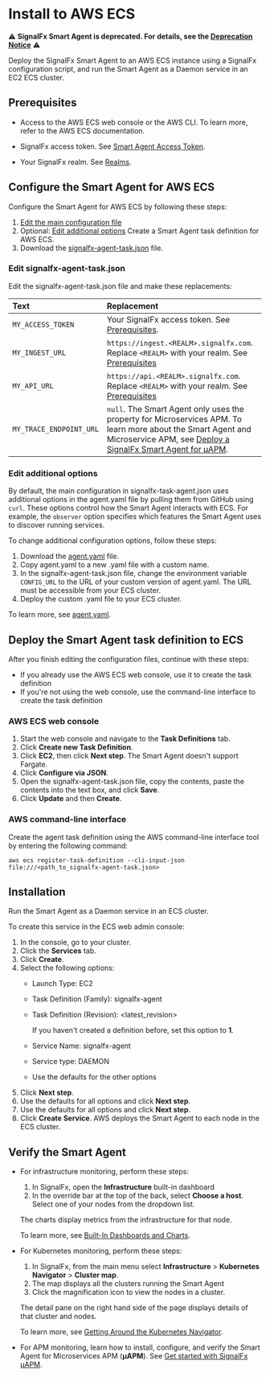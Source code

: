 # Install to AWS ECS

:warning: **SignalFx Smart Agent is deprecated. For details, see the [Deprecation Notice](./docs/smartagent-deprecation-notice.md)** :warning:

Deploy the SignalFx Smart Agent to an AWS ECS instance using a SignalFx
configuration script, and run the Smart Agent as a Daemon service in an
EC2 ECS cluster.

## Prerequisites

* Access to the AWS ECS web console or the AWS CLI.
  To learn more, refer to the AWS ECS documentation.

* SignalFx access token. See [Smart Agent Access Token](../../../_sidebars-and-includes/smart-agent-access-token.html).
* Your SignalFx realm. See [Realms](../../../_sidebars-and-includes/smart-agent-realm-note.html).

## Configure the Smart Agent for AWS ECS

Configure the Smart Agent for AWS ECS by following these steps:

1. [Edit the main configuration file](#edit-the-main-configuration-file)
2. Optional: [Edit additional options](#edit-additional-options)
   Create a Smart Agent task definition for AWS ECS.
3. Download the [signalfx-agent-task.json](https://github.com/signalfx/signalfx-agent/tree/master/deployments/ecs/signalfx-agent-task.json) file.

### Edit signalfx-agent-task.json

Edit the signalfx-agent-task.json file and make these replacements:

| Text                    | Replacement                                                                                                                                                                                                                                                     |
|:------------------------|:----------------------------------------------------------------------------------------------------------------------------------------------------------------------------------------------------------------------------------------------------------------|
| `MY_ACCESS_TOKEN`       | Your SignalFx access token. See [Prerequisites](#prerequisites).                                                                                                                                                                                                |
| `MY_INGEST_URL`         | `https://ingest.<REALM>.signalfx.com`. Replace `<REALM>` with your realm. See [Prerequisites](#prerequisites)                                                                                                                                                   |
| `MY_API_URL`            | `https://api.<REALM>.signalfx.com`. Replace `<REALM>` with your realm. See [Prerequisites](#prerequisites)                                                                                                                                                      |
| `MY_TRACE_ENDPOINT_URL` | `null`. The Smart Agent only uses the property for Microservices APM. To learn more about the Smart Agent and Microservice APM, see [Deploy a SignalFx Smart Agent for µAPM](https://docs.signalfx.com/en/latest/apm/apm-getting-started/apm-smart-agent.html). |

### Edit additional options

By default, the main configuration in signalfx-task-agent.json uses additional options in the
agent.yaml file by pulling them from GitHub using `curl`. These options control how the Smart Agent
interacts with ECS. For example, the `observer` option specifies which features the Smart Agent
uses to discover running services.

To change additional configuration options, follow these steps:

1. Download the [agent.yaml](https://github.com/signalfx/signalfx-agent/blob/master/deployments/ecs/agent.yaml) file.
2. Copy agent.yaml to a new .yaml file with a custom name.
3. In the signalfx-agent-task.json file, change the environment variable `CONFIG_URL` to the URL of your
   custom version of agent.yaml. The URL must be accessible from your ECS cluster.
4. Deploy the custom .yaml file to your ECS cluster.

To learn more, see [agent.yaml](https://github.com/signalfx/signalfx-agent/blob/master/deployments/ecs/agent.yaml).

## Deploy the Smart Agent task definition to ECS

After you finish editing the configuration files, continue with these steps:

* If you already use the AWS ECS web console, use it to create the task definition
* If you're not using the web console, use the command-line interface to create the task definition

### AWS ECS web console

1. Start the web console and navigate to the **Task Definitions** tab.
2. Click **Create new Task Definition**.
3. Click **EC2**, then click **Next step**. The Smart Agent doesn't support Fargate.
4. Click **Configure via JSON**.
5. Open the signalfx-agent-task.json file, copy the contents, paste the contents into the text box, and click **Save**.
6. Click **Update** and then **Create**.

### AWS command-line interface

Create the agent task definition using the AWS command-line interface tool by entering the following command:

```
aws ecs register-task-definition --cli-input-json file:///<path_to_signalfx-agent-task.json>
```

## Installation

Run the Smart Agent as a Daemon service in an ECS cluster.

To create this service in the ECS web admin console:

1. In the console, go to your cluster.
2. Click the **Services** tab.
3. Click **Create**.
4. Select the following options:
   - Launch Type: EC2
   - Task Definition (Family): signalfx-agent
   - Task Definition (Revision): <latest_revision>

     If you haven't created a definition before, set this option to **1**.

   - Service Name: signalfx-agent
   - Service type: DAEMON
   - Use the defaults for the other options
5. Click **Next step**.
6. Use the defaults for all options and click **Next step**.
7. Use the defaults for all options and click **Next step**.
8. Click **Create Service**. AWS deploys the Smart Agent to each node in  the ECS cluster.

## Verify the Smart Agent

* For infrastructure monitoring, perform these steps:
  1. In SignalFx, open the **Infrastructure** built-in dashboard
  2. In the override bar at the top of the back, select **Choose a
     host**. Select one of your nodes from the dropdown list.

  The charts display metrics from the infrastructure for that node.

  To learn more, see [Built-In Dashboards and Charts](https://docs.signalfx.com/en/latest/getting-started/built-in-content/built-in-dashboards.html).

* For Kubernetes monitoring, perform these steps:
  1. In SignalFx, from the main menu select **Infrastructure** > **Kubernetes Navigator** > **Cluster map**.
  2. The map displays all the clusters running the Smart Agent
  3. Click the magnification icon to view the nodes in a cluster.

  The detail pane on the right hand side of the page displays details of that cluster and nodes.

  To learn more, see [Getting Around the Kubernetes Navigator](https://docs.signalfx.com/en/latest/integrations/kubernetes/get-around-k8s-navigator.html).

* For APM monitoring, learn how to install, configure, and verify the Smart Agent for Microservices APM (**µAPM**). See
[Get started with SignalFx µAPM](https://docs.signalfx.com/en/latest/apm/apm-getting-started/apm-index.html).
